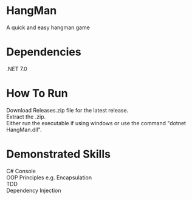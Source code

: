 # HangMan
A quick and easy hangman game

# Dependencies
.NET 7.0

# How To Run
Download Releases.zip file for the latest release.  
Extract the .zip.  
Either run the executable if using windows or use the command "dotnet HangMan.dll".

# Demonstrated Skills
C# Console  
OOP Principles e.g. Encapsulation  
TDD  
Dependency Injection

